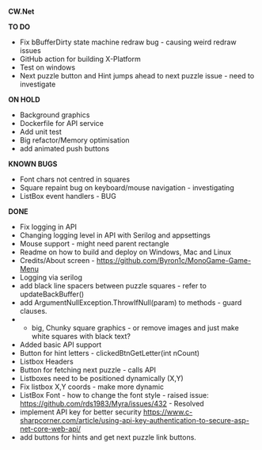 ﻿**CW.Net**

**TO DO**
* Fix bBufferDirty state machine redraw bug - causing weird redraw issues
* GitHub action for building X-Platform
* Test on windows 
* Next puzzle button and Hint jumps ahead to next puzzle issue - need to investigate


**ON HOLD**
* Background graphics
* Dockerfile for API service 
* Add unit test 
* Big refactor/Memory optimisation
* add animated push buttons

**KNOWN BUGS**
* Font chars not centred in squares
* Square repaint bug on keyboard/mouse navigation - investigating
* ListBox event handlers - BUG


**DONE**
* Fix logging in API 
* Changing logging level in API with Serilog and appsettings
* Mouse support - might need parent rectangle 
* Readme on how to build and deploy on Windows, Mac and Linux
* Credits/About screen - https://github.com/Byron1c/MonoGame-Game-Menu
* Logging via serilog
* add black line spacers between puzzle squares - refer to updateBackBuffer()
* add ArgumentNullException.ThrowIfNull(param) to methods - guard clauses.
* * big, Chunky square graphics - or remove images and just make white squares with black text?
* Added basic API support
* Button for hint letters - clickedBtnGetLetter(int nCount)
* Listbox Headers 
* Button for fetching next puzzle - calls API
* Listboxes need to be positioned dynamically (X,Y)
* Fix listbox X,Y coords - make more dynamic 
* ListBox Font - how to change the font style - raised issue: https://github.com/rds1983/Myra/issues/432 - Resolved 
* implement API key for better security https://www.c-sharpcorner.com/article/using-api-key-authentication-to-secure-asp-net-core-web-api/
* add buttons for hints and get next puzzle link buttons.
